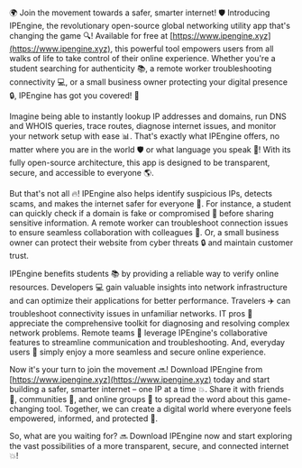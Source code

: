 🌍 Join the movement towards a safer, smarter internet! 🛡️ Introducing IPEngine, the revolutionary open-source global networking utility app that's changing the game 🔍! Available for free at [https://www.ipengine.xyz](https://www.ipengine.xyz), this powerful tool empowers users from all walks of life to take control of their online experience. Whether you're a student searching for authenticity 📚, a remote worker troubleshooting connectivity 💻, or a small business owner protecting your digital presence 🔒, IPEngine has got you covered! 🌈

Imagine being able to instantly lookup IP addresses and domains, run DNS and WHOIS queries, trace routes, diagnose internet issues, and monitor your network setup with ease 📊. That's exactly what IPEngine offers, no matter where you are in the world 🛡️ or what language you speak 💬! With its fully open-source architecture, this app is designed to be transparent, secure, and accessible to everyone 🌎.

But that's not all 🔥! IPEngine also helps identify suspicious IPs, detects scams, and makes the internet safer for everyone 🚫. For instance, a student can quickly check if a domain is fake or compromised 💸 before sharing sensitive information. A remote worker can troubleshoot connection issues to ensure seamless collaboration with colleagues 👥. Or, a small business owner can protect their website from cyber threats 🔒 and maintain customer trust.

IPEngine benefits students 📚 by providing a reliable way to verify online resources. Developers 💻 gain valuable insights into network infrastructure and can optimize their applications for better performance. Travelers ✈️ can troubleshoot connectivity issues in unfamiliar networks. IT pros 💼 appreciate the comprehensive toolkit for diagnosing and resolving complex network problems. Remote teams 👥 leverage IPEngine's collaborative features to streamline communication and troubleshooting. And, everyday users 📱 simply enjoy a more seamless and secure online experience.

Now it's your turn to join the movement 🔜! Download IPEngine from [https://www.ipengine.xyz](https://www.ipengine.xyz) today and start building a safer, smarter internet – one IP at a time 💥. Share it with friends 👫, communities 🤝, and online groups 📱 to spread the word about this game-changing tool. Together, we can create a digital world where everyone feels empowered, informed, and protected 🌟.

So, what are you waiting for? 🔜 Download IPEngine now and start exploring the vast possibilities of a more transparent, secure, and connected internet 💥!